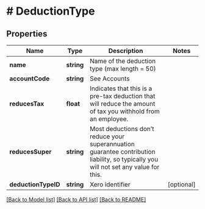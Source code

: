 # # DeductionType

## Properties

Name | Type | Description | Notes
------------ | ------------- | ------------- | -------------
**name** | **string** | Name of the deduction type (max length &#x3D; 50) | 
**accountCode** | **string** | See Accounts | 
**reducesTax** | **float** | Indicates that this is a pre-tax deduction that will reduce the amount of tax you withhold from an employee. | 
**reducesSuper** | **string** | Most deductions don’t reduce your superannuation guarantee contribution liability, so typically you will not set any value for this. | 
**deductionTypeID** | **string** | Xero identifier | [optional] 

[[Back to Model list]](../../README.md#documentation-for-models) [[Back to API list]](../../README.md#documentation-for-api-endpoints) [[Back to README]](../../README.md)


